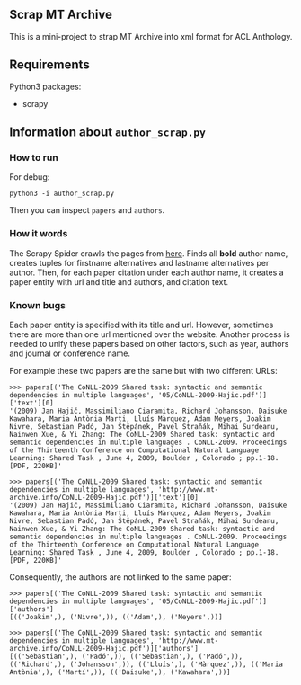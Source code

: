## Scrap MT Archive
This is a mini-project to strap MT Archive into xml format for ACL Anthology.

## Requirements
Python3 packages:

- scrapy


## Information about `author_scrap.py`

### How to run
For debug:

```
python3 -i author_scrap.py
```

Then you can inspect `papers` and `authors`.

### How it words

The Scrapy Spider crawls the pages from [here](http://www.mt-archive.info/srch/authors.htm).
Finds all **bold** author name, creates tuples for firstname alternatives and lastname alternatives per author.
Then, for each paper citation under each author name, it creates a paper entity with url and title and authors, and citation text.

### Known bugs
Each paper entity is specified with its title and url.
However, sometimes there are more than one url mentioned over the website.
Another process is needed to unify these papers based on other factors, such as year, authors and journal or conference name.

For example these two papers are the same but with two different URLs:
```
>>> papers[('The CoNLL-2009 Shared task: syntactic and semantic dependencies in multiple languages', '05/CoNLL-2009-Hajic.pdf')]['text'][0]
'(2009) Jan Hajič, Massimiliano Ciaramita, Richard Johansson, Daisuke Kawahara, Maria Antònia Marti, Lluís Màrquez, Adam Meyers, Joakim Nivre, Sebastian Padó, Jan Štěpánek, Pavel Straňák, Mihai Surdeanu, Nainwen Xue, & Yi Zhang: The CoNLL-2009 Shared task: syntactic and semantic dependencies in multiple languages . CoNLL-2009. Proceedings of the Thirteenth Conference on Computational Natural Language Learning: Shared Task , June 4, 2009, Boulder , Colorado ; pp.1-18. [PDF, 220KB]'

>>> papers[('The CoNLL-2009 Shared task: syntactic and semantic dependencies in multiple languages', 'http://www.mt-archive.info/CoNLL-2009-Hajic.pdf')]['text'][0]
'(2009) Jan Hajič, Massimiliano Ciaramita, Richard Johansson, Daisuke Kawahara, Maria Antònia Marti, Lluís Màrquez, Adam Meyers, Joakim Nivre, Sebastian Padó, Jan Štěpánek, Pavel Straňák, Mihai Surdeanu, Nainwen Xue, & Yi Zhang: The CoNLL-2009 Shared task: syntactic and semantic dependencies in multiple languages . CoNLL-2009. Proceedings of the Thirteenth Conference on Computational Natural Language Learning: Shared Task , June 4, 2009, Boulder , Colorado ; pp.1-18. [PDF, 220KB]'
```

Consequently, the authors are not linked to the same paper:
```
>>> papers[('The CoNLL-2009 Shared task: syntactic and semantic dependencies in multiple languages', '05/CoNLL-2009-Hajic.pdf')]['authors']
[(('Joakim',), ('Nivre',)), (('Adam',), ('Meyers',))]

>>> papers[('The CoNLL-2009 Shared task: syntactic and semantic dependencies in multiple languages', 'http://www.mt-archive.info/CoNLL-2009-Hajic.pdf')]['authors']
[(('Sebastian',), ('Padó',)), (('Sebastian',), ('Padó',)), (('Richard',), ('Johansson',)), (('Lluís',), ('Màrquez',)), (('Maria Antònia',), ('Martí',)), (('Daisuke',), ('Kawahara',))]
```
